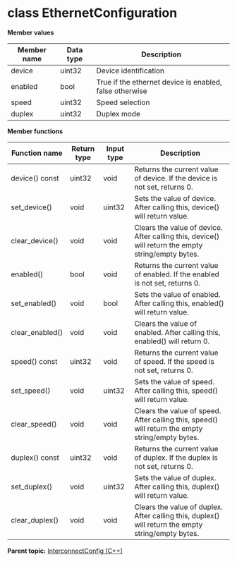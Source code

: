 # class EthernetConfiguration

 **Member values** 

|Member name|Data type|Description|
|-----------|---------|-----------|
|device|uint32|Device identification|
|enabled|bool|True if the ethernet device is enabled, false otherwise|
|speed|uint32|Speed selection|
|duplex|uint32|Duplex mode|

 **Member functions** 

|Function name|Return type|Input type|Description|
|-------------|-----------|----------|-----------|
|device\(\) const|uint32|void|Returns the current value of device. If the device is not set, returns 0.|
|set\_device\(\)|void|uint32|Sets the value of device. After calling this, device\(\) will return value.|
|clear\_device\(\)|void|void|Clears the value of device. After calling this, device\(\) will return the empty string/empty bytes.|
|enabled\(\)|bool|void|Returns the current value of enabled. If the enabled is not set, returns 0.|
|set\_enabled\(\)|void|bool|Sets the value of enabled. After calling this, enabled\(\) will return value.|
|clear\_enabled\(\)|void|void|Clears the value of enabled. After calling this, enabled\(\) will return 0.|
|speed\(\) const|uint32|void|Returns the current value of speed. If the speed is not set, returns 0.|
|set\_speed\(\)|void|uint32|Sets the value of speed. After calling this, speed\(\) will return value.|
|clear\_speed\(\)|void|void|Clears the value of speed. After calling this, speed\(\) will return the empty string/empty bytes.|
|duplex\(\) const|uint32|void|Returns the current value of duplex. If the duplex is not set, returns 0.|
|set\_duplex\(\)|void|uint32|Sets the value of duplex. After calling this, duplex\(\) will return value.|
|clear\_duplex\(\)|void|void|Clears the value of duplex. After calling this, duplex\(\) will return the empty string/empty bytes.|

**Parent topic:** [InterconnectConfig \(C++\)](../../summary_pages/InterconnectConfig.md)

